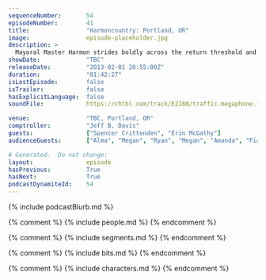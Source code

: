 ```yaml
---
sequenceNumber:       54
episodeNumber:        41
title:                "Harmoncountry: Portland, OR"
image:                episode-placeholder.jpg
description: >
  Mayoral Master Harmon strides boldly across the return threshold and declares Spencer God. Then he raps and dicks around with people in the audience. It doesn't sound like much on paper but it's a pretty great episode.
showDate:             "TBC"
releaseDate:          "2013-02-01 20:55:00Z"
duration:             "01:42:27"
isLostEpisode:        false
isTrailer:            false
hasExplicitLanguage:  false
soundFile:            https://chtbl.com/track/E2288/traffic.megaphone.fm/STA8634366520.mp3?updated=1554491351

venue:                "TBC, Portland, OR"
comptroller:          "Jeff B. Davis"
guests:               ["Spencer Crittenden", "Erin McGathy"]
audienceGuests:       ["Alma", "Megan", "Ryan", "Megan", "Amanda", "Fianna"]

# Generated.  Do not change:
layout:               episode
hasPrevious:          True
hasNext:              True
podcastDynamiteId:    54
---
```


{% include podcastBlurb.md %}

{% comment %}
{% include people.md %}
{% endcomment %}

{% comment %}
{% include segments.md %}
{% endcomment %}

{% comment %}
{% include bits.md %}
{% endcomment %}

{% comment %}
{% include characters.md %}
{% endcomment %}
